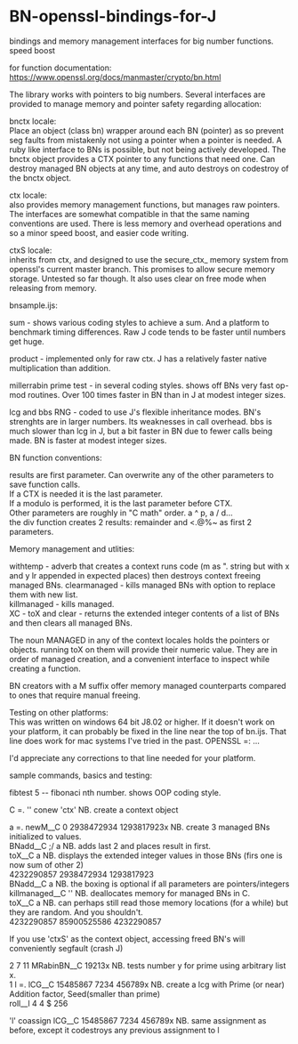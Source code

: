 # BN-openssl-bindings-for-J
bindings and memory management interfaces for big number functions.  speed boost 

for function documentation:  
https://www.openssl.org/docs/manmaster/crypto/bn.html

The library works with pointers to big numbers.  Several interfaces are provided to manage memory and pointer safety regarding allocation:

bnctx locale:  
Place an object (class bn) wrapper around each BN (pointer) as so prevent seg faults from mistakenly not using a pointer when a pointer is needed.  A ruby like interface to BNs is possible, but not being actively developed.  The bnctx object provides a CTX pointer to any functions that need one.  Can destroy managed BN objects at any time, and auto destroys on codestroy of the bnctx object.

ctx locale:  
also provides memory management functions, but manages raw pointers.  The interfaces are somewhat compatible in that the same naming conventions are used.  There is less memory and overhead operations and so a minor speed boost, and easier code writing.

ctxS locale:  
inherits from ctx, and designed to use the secure_ctx_ memory system from openssl's current master branch.  This promises to allow secure memory storage.  Untested so far though.  It also uses clear on free mode when releasing from memory.

bnsample.ijs:  

sum - shows various coding styles to achieve a sum.  And a platform to benchmark timing differences.  Raw J code tends to be faster until numbers get huge.  

product - implemented only for raw ctx.  J has a relatively faster native multiplication than addition.

millerrabin prime test - in several coding styles.  shows off BNs very fast op-mod routines.  Over 100 times faster in BN than in J at modest integer sizes.

lcg and bbs RNG - coded to use J's flexible inheritance modes.  BN's strenghts are in larger numbers.  Its weaknesses in call overhead.  bbs is much slower than lcg in J, but a bit faster in BN due to fewer calls being made.  BN is faster at modest integer sizes.

BN function conventions:

results are first parameter.  Can overwrite any of the other parameters to save function calls.  
If a CTX is needed it is the last parameter.  
If a modulo is performed, it is the last parameter before CTX.  
Other parameters are roughly in "C math" order.  a ^ p, a / d...  
the div function creates 2 results:  remainder and <.@%~ as first 2 parameters.

Memory management and utlities:

withtemp - adverb that creates a context runs code (m as ". string but with x and y lr appended in expected places) then destroys context freeing managed BNs.
clearmanaged - kills managed BNs with option to replace them with new list.  
killmanaged - kills managed.  
XC - toX and clear - returns the extended integer contents of a list of BNs and then clears all managed BNs.

The noun MANAGED in any of the context locales holds the pointers or objects.  running toX on them will provide their numeric value.  They are in order of managed creation, and a convenient interface to inspect while creating a function. 

BN creators with a M suffix offer memory managed counterparts compared to ones that require manual freeing.

Testing on other platforms:  
This was written on windows 64 bit J8.02 or higher.  If it doesn't work on your platform, it can probably be fixed in the line near the top of bn.ijs.  That line does work for mac systems I've tried in the past.
OPENSSL =: ...

I'd appreciate any corrections to that line needed for your platform.

sample commands, basics and testing:

fibtest 5 -- fibonaci nth number.  shows OOP coding style.

C =. '' conew 'ctx'  NB. create a context object

a =. newM__C 0 2938472934 1293817923x  NB. create 3 managed BNs initialized to values.  
BNadd__C ;/ a  NB. adds last 2 and places result in first.   
   toX__C a  NB. displays the extended integer values in those BNs (firs one is now sum of other 2)  
4232290857 2938472934 1293817923  
BNadd__C a  NB. the boxing is optional if all parameters are pointers/integers  
   killmanaged__C '' NB. deallocates memory for managed BNs in C.  
   toX__C a  NB. can perhaps still read those memory locations (for a while) but they are random.  And you shouldn't.  
4232290857 85900525586 4232290857   

If you use 'ctxS' as the context object, accessing freed BN's will conveniently segfault (crash J) 

   2 7 11 MRabinBN__C 19213x  NB. tests number y for prime using arbitrary list x.  
1
  l =. lCG__C 15485867 7234 456789x  NB. create a lcg with Prime (or near) Addition factor, Seed(smaller than prime)  
  roll__l 4 4 $ 256

  'l' coassign lCG__C 15485867 7234 456789x NB. same assignment as before, except it codestroys any previous assignment to l
  
